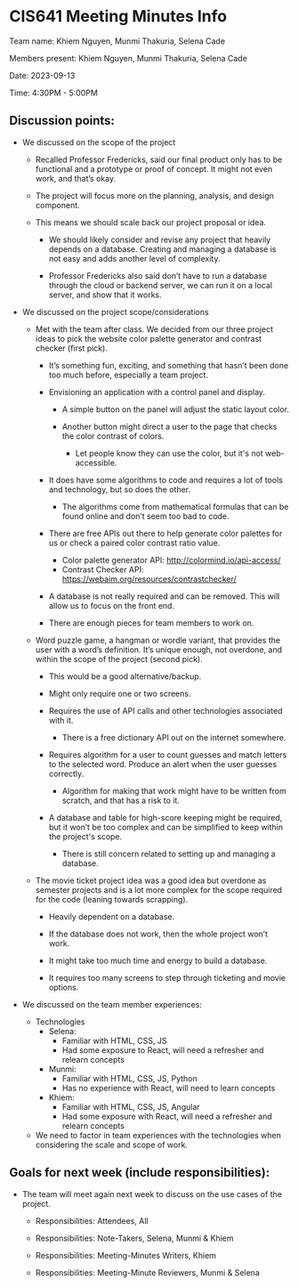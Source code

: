 # CIS641 Meeting Minutes Info

Team name: Khiem Nguyen, Munmi Thakuria, Selena Cade

Members present: Khiem Nguyen, Munmi Thakuria, Selena Cade

Date: 2023-09-13

Time: 4:30PM - 5:00PM

## Discussion points:
-   We discussed on the scope of the project
    -	Recalled Professor Fredericks, said our final product only has to be functional and a prototype or proof of concept. It might not even work, and that’s okay.

    -	The project will focus more on the planning, analysis, and design component.

    -	This means we should scale back our project proposal or idea.
        -	We should likely consider and revise any project that heavily depends on a database. Creating and managing a database is not easy and adds another level of complexity.

        -	Professor Fredericks also said don’t have to run a database through the cloud or backend server, we can run it on a local server, and show that it works.

-   We discussed on the project scope/considerations
    -	Met with the team after class. We decided from our three project ideas to pick the website color palette generator and contrast checker (first pick).

        -	It’s something fun, exciting, and something that hasn’t been done too much before, especially a team project.

        -	Envisioning an application with a control panel and display.
            -	A simple button on the panel will adjust the static layout color.

            -	Another button might direct a user to the page that checks the color contrast of colors.
                -	Let people know they can use the color, but it's not web-accessible.

        -	It does have some algorithms to code and requires a lot of tools and technology, but so does the other.
            -	The algorithms come from mathematical formulas that can be found online and don’t seem too bad to code.

        -	There are free APIs out there to help generate color palettes for us or check a paired color contrast ratio value.
            -	Color palette generator API: http://colormind.io/api-access/
            -	Contrast Checker API: https://webaim.org/resources/contrastchecker/

        -	A database is not really required and can be removed. This will allow us to focus on the front end.

        -	There are enough pieces for team members to work on.

    -	Word puzzle game, a hangman or wordle variant, that provides the user with a word’s definition. It’s unique enough, not overdone, and within the scope of the project (second pick).

        -	This would be a good alternative/backup.

        -	Might only require one or two screens.

        -	Requires the use of API calls and other technologies associated with it.
            -	There is a free dictionary API out on the internet somewhere.

        -	Requires algorithm for a user to count guesses and match letters to the selected word. Produce an alert when the user guesses correctly.
            -	Algorithm for making that work might have to be written from scratch, and that has a risk to it.

        -	A database and table for high-score keeping might be required, but it won’t be too complex and can be simplified to keep within the project's scope.

            -	There is still concern related to setting up and managing a database.

    -	The movie ticket project idea was a good idea but overdone as semester projects and is a lot more complex for the scope required for the code (leaning towards scrapping).
        -	Heavily dependent on a database.

        -	If the database does not work, then the whole project won’t work.

        -	It might take too much time and energy to build a database.

        -	It requires too many screens to step through ticketing and movie options.

-   We discussed on the team member experiences:
    -	Technologies
        -	Selena:
            -	Familiar with HTML, CSS, JS
            -	Had some exposure to React, will need a refresher and relearn concepts
        -	Munmi:
            -	Familiar with HTML, CSS, JS, Python
            -	Has no experience with React, will need to learn concepts
        -	Khiem:
            -	Familiar with HTML, CSS, JS, Angular
            -	Had some exposure with React, will need a refresher and relearn concepts
    -   We need to factor in team experiences with the technologies when considering the scale and scope of work.

## Goals for next week (include responsibilities):

-   The team will meet again next week to discuss on the use cases of the project.
    -   Responsibilities: Attendees, All

    -   Responsibilities: Note-Takers, Selena, Munmi & Khiem

    -   Responsibilities: Meeting-Minutes Writers, Khiem

    -   Responsibilities: Meeting-Minute Reviewers, Munmi & Selena
